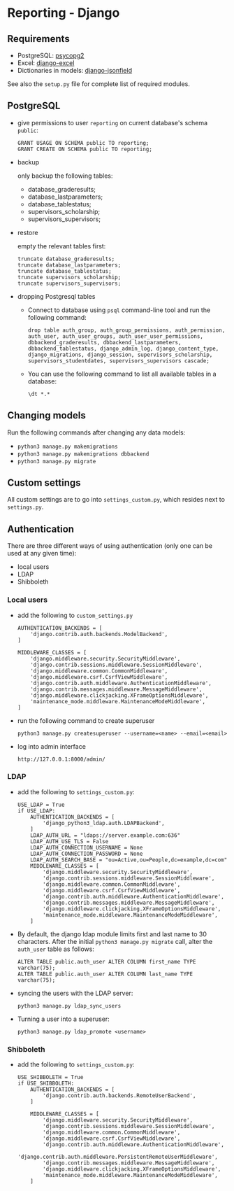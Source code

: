 # Reporting - Django

## Requirements

* PostgreSQL: [psycopg2](http://stackoverflow.com/questions/5394331/how-to-setup-postgresql-database-in-django/5421511#5421511)
* Excel: [django-excel](http://django-excel.readthedocs.io/en/latest/)
* Dictionaries in models: [django-jsonfield](https://github.com/bradjasper/django-jsonfield)

See also the `setup.py` file for complete list of required modules.


## PostgreSQL

* give permissions to user `reporting` on current database's schema `public`:

  ```
  GRANT USAGE ON SCHEMA public TO reporting;
  GRANT CREATE ON SCHEMA public TO reporting;
  ```

* backup

  only backup the following tables:

  * database_graderesults;
  * database_lastparameters;
  * database_tablestatus;
  * supervisors_scholarship;
  * supervisors_supervisors;

* restore

  empty the relevant tables first:

  ```
  truncate database_graderesults;
  truncate database_lastparameters;
  truncate database_tablestatus;
  truncate supervisors_scholarship;
  truncate supervisors_supervisors;
  ```

* dropping Postgresql tables

  * Connect to database using `psql` command-line tool and run the following command:

    ```
    drop table auth_group, auth_group_permissions, auth_permission, auth_user, auth_user_groups, auth_user_user_permissions, dbbackend_graderesults, dbbackend_lastparameters, dbbackend_tablestatus, django_admin_log, django_content_type, django_migrations, django_session, supervisors_scholarship, supervisors_studentdates, supervisors_supervisors cascade;
    ```

  * You can use the following command to list all available tables in a database:

    ```
    \dt *.*
    ```

## Changing models

Run the following commands after changing any data models:

* `python3 manage.py makemigrations`
* `python3 manage.py makemigrations dbbackend`
* `python3 manage.py migrate`


## Custom settings

All custom settings are to go into `settings_custom.py`, which resides next to
`settings.py`.


## Authentication

There are three different ways of using authentication (only one can be used 
at any given time):

* local users
* LDAP
* Shibboleth


### Local users

* add the following to `custom_settings.py`

  ```
  AUTHENTICATION_BACKENDS = [
      'django.contrib.auth.backends.ModelBackend',
  ]

  MIDDLEWARE_CLASSES = [
      'django.middleware.security.SecurityMiddleware',
      'django.contrib.sessions.middleware.SessionMiddleware',
      'django.middleware.common.CommonMiddleware',
      'django.middleware.csrf.CsrfViewMiddleware',
      'django.contrib.auth.middleware.AuthenticationMiddleware',
      'django.contrib.messages.middleware.MessageMiddleware',
      'django.middleware.clickjacking.XFrameOptionsMiddleware',
      'maintenance_mode.middleware.MaintenanceModeMiddleware',
  ]  
  ```

* run the following command to create superuser

  ```
  python3 manage.py createsuperuser --username=<name> --email=<email>
  ```

* log into admin interface
  ```
  http://127.0.0.1:8000/admin/
  ```


### LDAP

* add the following to `settings_custom.py`:

  ```
  USE_LDAP = True
  if USE_LDAP:
      AUTHENTICATION_BACKENDS = [
          'django_python3_ldap.auth.LDAPBackend',
      ]
      LDAP_AUTH_URL = "ldaps://server.example.com:636"
      LDAP_AUTH_USE_TLS = False
      LDAP_AUTH_CONNECTION_USERNAME = None
      LDAP_AUTH_CONNECTION_PASSWORD = None
      LDAP_AUTH_SEARCH_BASE = "ou=Active,ou=People,dc=example,dc=com"
      MIDDLEWARE_CLASSES = [
          'django.middleware.security.SecurityMiddleware',
          'django.contrib.sessions.middleware.SessionMiddleware',
          'django.middleware.common.CommonMiddleware',
          'django.middleware.csrf.CsrfViewMiddleware',
          'django.contrib.auth.middleware.AuthenticationMiddleware',
          'django.contrib.messages.middleware.MessageMiddleware',
          'django.middleware.clickjacking.XFrameOptionsMiddleware',
          'maintenance_mode.middleware.MaintenanceModeMiddleware',
      ]
  ```

* By default, the django ldap module limits first and last name to 30 characters.
  After the initial `python3 manage.py migrate` call, alter the `auth_user` table
  as follows:

  ```
  ALTER TABLE public.auth_user ALTER COLUMN first_name TYPE varchar(75);
  ALTER TABLE public.auth_user ALTER COLUMN last_name TYPE varchar(75);
  ```

* syncing the users with the LDAP server:

  ```
  python3 manage.py ldap_sync_users
  ```

* Turning a user into a superuser:

  ```
  python3 manage.py ldap_promote <username>
  ```


### Shibboleth

* add the following to `settings_custom.py`:

  ```
  USE_SHIBBOLETH = True
  if USE_SHIBBOLETH:
      AUTHENTICATION_BACKENDS = [
          'django.contrib.auth.backends.RemoteUserBackend',
      ]

      MIDDLEWARE_CLASSES = [
          'django.middleware.security.SecurityMiddleware',
          'django.contrib.sessions.middleware.SessionMiddleware',
          'django.middleware.common.CommonMiddleware',
          'django.middleware.csrf.CsrfViewMiddleware',
          'django.contrib.auth.middleware.AuthenticationMiddleware',
          'django.contrib.auth.middleware.PersistentRemoteUserMiddleware',
          'django.contrib.messages.middleware.MessageMiddleware',
          'django.middleware.clickjacking.XFrameOptionsMiddleware',
          'maintenance_mode.middleware.MaintenanceModeMiddleware',
      ]

  ```
